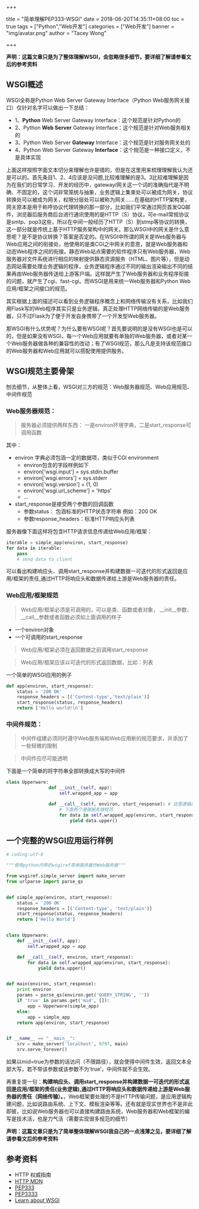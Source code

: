 +++

title = "简单理解PEP333-WSGI"
date = 2018-06-20T14:35:11+08:00
toc = true
tags = ["Python","Web开发"]
categories = ["Web开发"]
banner = "img/avatar.png"
author = "Tacey Wong"

+++

**声明：这篇文章只是为了整体理解WSGI，会忽略很多细节，要详细了解请参看文后的参考资料**

## WSGI概述

WSGI全称是Python Web Server Gateway Interface（Python Web服务网关接口）仅针对名字可以做出一下总结：

+ 1、**Python** Web Server Gateway Interface：这个规范是针对Python的
+ 2、Python **Web Server** Gateway Interface：这个规范是针对Web服务相关的
+ 3、Python Web Server **Gateway** Interface：这个规范是针对服务网关处的
+ 4、Python Web Server Gateway **Interface**：这个规范是一种接口定义，不是具体实现

上面这样按照字面文本切分来理解也许是错的，但是在这里用来梳理理解我认为还是可以的。首先条目1、2、4应该是没问题,比较难理解的是3。3比较难理解是因为在我们的日常学习、开发的经历中，gateway/网关这一个词的准确指代是不明确、不固定的，这个词非常笼统与抽象，业务逻辑上集束处可以被成为网关，协议转换处可以被成为网关，权限分层处可以被称为网关……在基础的HTTP架构里，网关原本是用于称呼协议代理转换的那一部分，比如我们平常通过网页首发QQ邮件，浏览器后服务商后台进行通讯使用的是HTTP（S）协议，可e-mail常规协议是smtp、pop3这些，所以在中间一般经历了HTTP（S）到stmp等协议的转换，这一部分就是传统上基于HTTP服务架构中的网关。那么WSGI中的网关是什么意思呢？是不是协议转换？答案是否定的。在WSGI中所谓的网关是Web服务器与Web应用之间的衔接处，他使用的是类CGI之中网关的意思，就是Web服务器和动态Web程序之间的衔接。静态Web站点需要的软件程序只有Web服务器，Web服务器对文件系统进行相应的映射提供静态资源服务（HTML、图片等），但是动态网站需要处理业务逻辑的程序，业务逻辑程序通过不同的输出渲染输出不同的结果再由Web服务器传送给上游客户端。这样就产生了Web服务器和业务程序衔接的问题，就产生了cgi、fast-cgi。而WSGI是用来统一Web服务器和Python Web应用/框架之间接口的规范。

其实根据上面的描述可以看到业务逻辑程序概念上和网络传输没有关系，比如我们用Flask写的Web程序其实只是业务逻辑，真正处理HTTP网络传输的是Web服务器，只不过Flask为了便于开发自身携带了一个开发型Web服务器。

那WSGI有什么优势呢？为什么要有WSGI呢？首先要说明的是没有WSGI也是可以的，但是如果没有WSGI，每一个Web应用就要有单独的Web服务器，或者对某一个Web服务器做各种的兼容性的改动；有了WSGI规范，那么凡是支持该规范接口的Web服务器和Web应用就可以搭配使用提供服务。


## WSGI规范主要骨架

刨去细节，从整体上看，WSGI对三方的规范：Web服务器规范、Web应用规范、中间件规范

###  Web服务器规范：

> 服务器必须提供两样东西： 一是environ环境字典，二是start_response可调用函数

其中：

+ environ 字典必须包涵一定的数据项，类似于CGI environment
    + environ包含的字段样例如下
    + environ['wsgi.input']        = sys.stdin.buffer
    + environ['wsgi.errors']       = sys.stderr
    + environ['wsgi.version']      = (1, 0)
    + environ['wsgi.url_scheme'] = 'https'
    + ...
+ start_response是接受两个参数的回调函数
    + 参数status： 包涵标准的HTTP状态字符串 例如：200 OK
    + 参数response_headers：标准HTTP响应头列表

服务器像下面这样将包含HTTP请求信息传递给Web应用/框架：
```python
iterable = simple_app(environ, start_response)
for data in iterable:
    pass
    # send data to client
```
可以看出构建响应头、调用start_response并构建数据一可迭代的形式返回是应用/框架的责任,通过HTTP将响应头和数据传递给上游是Web服务器的责任。

###  Web应用/框架规范

> Web应用/框架必须是可调用的，可以是类、函数或者对象， __init__参数、 __call__参数或者函数必须如上面调用的样子

+ 一个environ对象
+ 一个可调用的start_response

> Web应用/框架必须在返回数据之前调用start_response

> Web应用/框架应该以可迭代的形式返回数据，比如：列表

一个简单的WSGI应用的例子

```python
def app(environ, start_response):
    status = '200 OK'
    response_headers = [('Content-type','text/plain')]
    start_response(status, response_headers)
    return ['Hello world!\n']
```

### 中间件规范：

> 中间件组建必须同时遵守Web服务端和Web应用断的规范要求，并添加了一些轻微的限制

> 中间件应尽可能透明

下面是一个简单的将字符串全部转换成大写的中间件
```python
class Upperware:
                def __init__(self, app):
                    self.wrapped_app = app

                def __call__(self, environ, start_response): # 这里遵循应用端规范
                    # 下面两个遵循服务端规范
                    for data in self.wrapped_app(environ, start_response):
                        yield data.upper()
```

## 一个完整的WSGI应用运行样例

```python
# coding:utf-8

"""使用python内带的wsgiref简单服务器作Web服务器"""

from wsgiref.simple_server import make_server
from urlparse import parse_qs


def simple_app(environ, start_response):
    status = '200 OK'
    response_headers = [('Content-type', 'text/plain')]
    start_response(status, response_headers)
    return ['Hello World']


class Upperware:
    def __init__(self, app):
        self.wrapped_app = app

    def __call__(self, environ, start_response):
        for data in self.wrapped_app(environ, start_response):
            yield data.upper()


def main(environ, start_response):
    print environ
    params = parse_qs(environ.get('QUERY_STRING', ''))
    if 'true' in params.get('mid', []):
        app = Upperware(simple_app)
    else:
        app = simple_app
    return app(environ, start_response)


if __name__ == "__main__":
    srv = make_server('localhost', 9797, main)
    srv.serve_forever()

```

如果以mid=true为参数的话访问（不限路径），就会使得中间件生效，返回文本全部大写，若不带该参数或该参数不为‘true’，中间件就不会生效。

再重复提一句：**构建响应头、调用start_response并构建数据一可迭代的形式返回是应用/框架的责任(业务逻辑),通过HTTP将响应头和数据传递给上游是Web服务器的责任（网络传输）。**，Web框架要处理的不是HTTP传输问题，是应用逻辑构建问题，比如说路由系统、上下文、模板渲染等等。还有就是现实世界也不是非此即彼，比如说Web服务器也可以直接构建路由系统，Web服务器和Web框架的编写是技术活，也是力气活（需要实现很多规范的细节）

**声明：这篇文章只是为了简单整体理解WSGI我自己的一点浅薄之见，要详细了解请参看文后的参考资料**

## 参考资料

+ HTTP 权威指南
+ [HTTP MDN](https://developer.mozilla.org/en-US/docs/Web/HTTP)
+ [PEP333](https://legacy.python.org/dev/peps/pep-333/)
+ [PEP3333](https://legacy.python.org/dev/peps/pep-3333/)
+ [Learn about WSGI](https://wsgi.readthedocs.io/en/latest/learn.html)